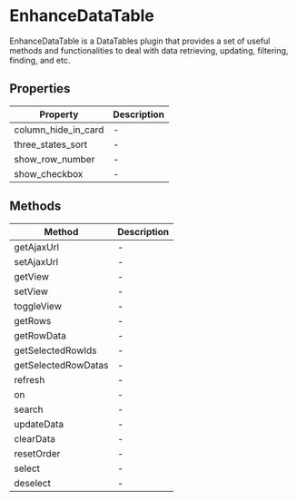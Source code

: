 # EnhanceDataTable
EnhanceDataTable is a DataTables plugin that provides a set of useful methods and functionalities to deal with data retrieving, updating, filtering, finding, and etc.

## Properties

<table>
  <thead>
    <tr>
      <th>Property</th>
      <th>Description</th>
    </tr>
  </thead>
  <tbody>
    <tr>
      <td>column_hide_in_card</td>
      <td>-</td>
    </tr>
    <tr>
      <td>three_states_sort</td>
      <td>-</td>
    </tr>
    <tr>
      <td>show_row_number</td>
      <td>-</td>
    </tr>
    <tr>
      <td>show_checkbox</td>
      <td>-</td>
    </tr>
  </tbody>
</table>

## Methods

<table>
  <thead>
    <tr>
      <th>Method</th>
      <th>Description</th>
    </tr>
  </thead>
  <tbody>
    <tr>
      <td>getAjaxUrl</td>
      <td>-</td>
    </tr>
    <tr>
      <td>setAjaxUrl</td>
      <td>-</td>
    </tr>
    <tr>
      <td>getView</td>
      <td>-</td>
    </tr>
    <tr>
      <td>setView</td>
      <td>-</td>
    </tr>
    <tr>
      <td>toggleView</td>
      <td>-</td>
    </tr>
    <tr>
      <td>getRows</td>
      <td>-</td>
    </tr>
    <tr>
      <td>getRowData</td>
      <td>-</td>
    </tr>
    <tr>
      <td>getSelectedRowIds</td>
      <td>-</td>
    </tr>
    <tr>
      <td>getSelectedRowDatas</td>
      <td>-</td>
    </tr>
    <tr>
      <td>refresh</td>
      <td>-</td>
    </tr>
    <tr>
      <td>on</td>
      <td>-</td>
    </tr>
    <tr>
      <td>search</td>
      <td>-</td>
    </tr>
    <tr>
      <td>updateData</td>
      <td>-</td>
    </tr>
    <tr>
      <td>clearData</td>
      <td>-</td>
    </tr>
    <tr>
      <td>resetOrder</td>
      <td>-</td>
    </tr>
    <tr>
      <td>select</td>
      <td>-</td>
    </tr>
    <tr>
      <td>deselect</td>
      <td>-</td>
    </tr>
  </tbody>
</table>